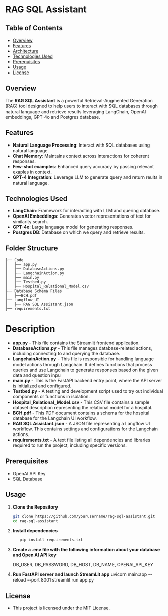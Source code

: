 # RAG SQL Assistant

## Table of Contents
- [Overview](#overview)
- [Features](#features)
- [Architecture](#architecture)
- [Technologies Used](#technologies-used)
- [Prerequisites](#prerequisites)
- [Usage](#usage)
- [License](#license)

## Overview

The **RAG SQL Assistant** is a powerful Retrieval-Augmented Generation (RAG) tool designed to help users to interact with SQL databases through natural language and retrieve results leveraging LangChain, OpenAI embeddings, GPT-4o and Postgres database.

## Features

- **Natural Language Processing**: Interact with SQL databases using natural language.
- **Chat Memory**: Maintains context across interactions for coherent responses.
- **Few-shot examples**: Enhanced query accuracy by passing relevant exaples in context.
- **GPT-4 Integration**: Leverage LLM to generate query and return reults in natural language.

## Technologies Used

- **LangChain**: Framework for interacting with LLM and quering database.
- **OpenAI Embeddings**: Generates vector representations of text for similarity search.
- **GPT-4o**: Large language model for generating responses.
- **Postgres DB**: Database on which we query and retrieve results.

## Folder Structure

```plaintext
├── Code
│   ├── app.py
│   ├── DatabaseActions.py
│   ├── LangchainAction.py
│   ├── main.py
│   ├── Testbed.py
│   ├── Hospital_Relational_Model.csv
├── Database Schema Files
│   ├──BCH.pdf
├── Langflow_UI
│   ├── RAG SQL Assistant.json
├── requirements.txt
```
# Description 

- **app.py** - This file contains the Streamlit frontend application.
- **DatabaseActions.py** - This file manages database-related actions, including connecting to and querying the database.
- **LangchainAction.py** - This file is responsible for handling language model actions through Langchain. It defines functions that process queries and use Langchain to generate responses based on the given data and question inpu
- **main.py** - This is the FastAPI backend entry point, where the API server is initialized and configured. 
- **Testbed.py** - A testing and development script used to try out individual components or functions in isolation. 
- **Hospital_Relational_Model.csv** - This CSV file contains a sample dataset description representing the relational model for a hospital.
- **BCH.pdf** - This PDF document contains a schema for the hospital database for the Langchain UI workflow.
- **RAG SQL Assistant.json** - A JSON file representing a Langflow UI workflow. This contains settings and configurations for the Langchain actions.
- **requirements.txt** - A text file listing all dependencies and libraries required to run the project, including specific versions.

## Prerequisites

- OpenAI API Key
- SQL Database 

## Usage

1. **Clone the Repository**
   ```bash
   git clone https://github.com/yourusername/rag-sql-assistant.git
   cd rag-sql-assistant

2. **Install dependencies**
   ```bash
      pip install requirements.txt
   
3. **Create a .env file with the following information about your database and Open AI API key**

   DB_USER, DB_PASSWORD, DB_HOST, DB_NAME, OPENAI_API_KEY 
   
4. **Run FastAPI server and launch StreamLit app**
   uvicorn main:app --reload --port 8001
   streamlit run app.py

## License
- This project is licensed under the MIT License.

